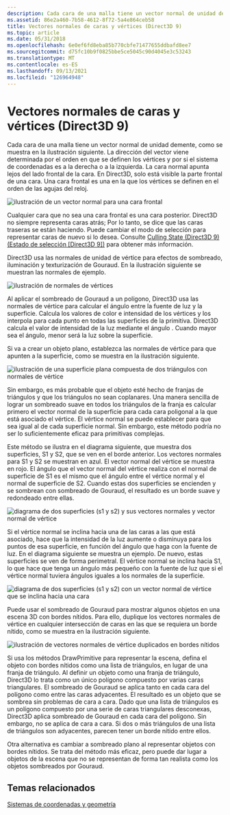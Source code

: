 ```yaml
---
description: Cada cara de una malla tiene un vector normal de unidad demente, como se muestra en la ilustración siguiente.
ms.assetid: 86e2a460-7b58-4612-8f72-5a4e864ceb58
title: Vectores normales de caras y vértices (Direct3D 9)
ms.topic: article
ms.date: 05/31/2018
ms.openlocfilehash: 6e0ef6fd8eba85b770cbfe71477655ddbafd8ee7
ms.sourcegitcommit: d75fc10b9f0825bbe5ce5045c90d4045e3c53243
ms.translationtype: MT
ms.contentlocale: es-ES
ms.lasthandoff: 09/13/2021
ms.locfileid: "126964948"
---
```

# <a name="face-and-vertex-normal-vectors-direct3d-9"></a>Vectores normales de caras y vértices (Direct3D 9)

Cada cara de una malla tiene un vector normal de unidad demente, como se muestra en la ilustración siguiente. La dirección del vector viene determinada por el orden en que se definen los vértices y por si el sistema de coordenadas es a la derecha o a la izquierda. La cara normal apunta lejos del lado frontal de la cara. En Direct3D, solo está visible la parte frontal de una cara. Una cara frontal es una en la que los vértices se definen en el orden de las agujas del reloj.

![ilustración de un vector normal para una cara frontal](images/nrmlvect.png)

Cualquier cara que no sea una cara frontal es una cara posterior. Direct3D no siempre representa caras atrás; Por lo tanto, se dice que las caras traseras se están haciendo. Puede cambiar el modo de selección para representar caras de nuevo si lo desea. Consulte [Culling State (Direct3D 9) (Estado de selección [Direct3D 9])](culling-state.md) para obtener más información.

Direct3D usa las normales de unidad de vértice para efectos de sombreado, iluminación y texturización de Gouraud. En la ilustración siguiente se muestran las normales de ejemplo.

![ilustración de normales de vértices](images/vertnrml.png)

Al aplicar el sombreado de Gouraud a un polígono, Direct3D usa las normales de vértice para calcular el ángulo entre la fuente de luz y la superficie. Calcula los valores de color e intensidad de los vértices y los interpola para cada punto en todas las superficies de la primitiva. Direct3D calcula el valor de intensidad de la luz mediante el ángulo . Cuando mayor sea el ángulo, menor será la luz sobre la superficie.

Si va a crear un objeto plano, establezca las normales de vértice para que apunten a la superficie, como se muestra en la ilustración siguiente.

![ilustración de una superficie plana compuesta de dos triángulos con normales de vértice](images/flatvert.png)

Sin embargo, es más probable que el objeto esté hecho de franjas de triángulos y que los triángulos no sean coplanares. Una manera sencilla de lograr un sombreado suave en todos los triángulos de la franja es calcular primero el vector normal de la superficie para cada cara poligonal a la que está asociado el vértice. El vértice normal se puede establecer para que sea igual al de cada superficie normal. Sin embargo, este método podría no ser lo suficientemente eficaz para primitivas complejas.

Este método se ilustra en el diagrama siguiente, que muestra dos superficies, S1 y S2, que se ven en el borde anterior. Los vectores normales para S1 y S2 se muestran en azul. El vector normal del vértice se muestra en rojo. El ángulo que el vector normal del vértice realiza con el normal de superficie de S1 es el mismo que el ángulo entre el vértice normal y el normal de superficie de S2. Cuando estas dos superficies se encienden y se sombrean con sombreado de Gouraud, el resultado es un borde suave y redondeado entre ellas.

![diagrama de dos superficies (s1 y s2) y sus vectores normales y vector normal de vértice](images/gvert.png)

Si el vértice normal se inclina hacia una de las caras a las que está asociado, hace que la intensidad de la luz aumente o disminuya para los puntos de esa superficie, en función del ángulo que haga con la fuente de luz. En el diagrama siguiente se muestra un ejemplo. De nuevo, estas superficies se ven de forma perimetral. El vértice normal se inclina hacia S1, lo que hace que tenga un ángulo más pequeño con la fuente de luz que si el vértice normal tuviera ángulos iguales a los normales de la superficie.

![diagrama de dos superficies (s1 y s2) con un vector normal de vértice que se inclina hacia una cara](images/gvert2.png)

Puede usar el sombreado de Gouraud para mostrar algunos objetos en una escena 3D con bordes nítidos. Para ello, duplique los vectores normales de vértice en cualquier intersección de caras en las que se requiera un borde nítido, como se muestra en la ilustración siguiente.

![ilustración de vectores normales de vértice duplicados en bordes nítidos](images/shade1.png)

Si usa los métodos DrawPrimitive para representar la escena, defina el objeto con bordes nítidos como una lista de triángulos, en lugar de una franja de triángulo. Al definir un objeto como una franja de triángulo, Direct3D lo trata como un único polígono compuesto por varias caras triangulares. El sombreado de Gouraud se aplica tanto en cada cara del polígono como entre las caras adyacentes. El resultado es un objeto que se sombrea sin problemas de cara a cara. Dado que una lista de triángulos es un polígono compuesto por una serie de caras triangulares desconexas, Direct3D aplica sombreado de Gouraud en cada cara del polígono. Sin embargo, no se aplica de cara a cara. Si dos o más triángulos de una lista de triángulos son adyacentes, parecen tener un borde nítido entre ellos.

Otra alternativa es cambiar a sombreado plano al representar objetos con bordes nítidos. Se trata del método más eficaz, pero puede dar lugar a objetos de la escena que no se representan de forma tan realista como los objetos sombreados por Gouraud.

## <a name="related-topics"></a>Temas relacionados

<dl> <dt>

[Sistemas de coordenadas y geometría](coordinate-systems-and-geometry.md)
</dt> </dl>

 

 



